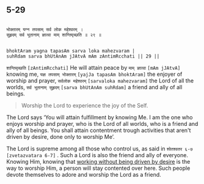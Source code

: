 ## 5-29


```shloka-sa

भोक्तारम् यग्न तपसाम् सर्व लोक महेश्वरम् ।
सुहृदम् सर्व भूतानाम् ज्ञात्वा माम् शान्तिमृच्छति ॥ २९ ॥

```
```shloka-sa-hk

bhoktAram yagna tapasAm sarva loka mahezvaram |
suhRdam sarva bhUtAnAm jJAtvA mAm zAntimRcchati || 29 ||

```
`शान्तिमृच्छति` `[zAntimRcchati]` He will attain peace by `माम् ज्ञात्वा` `[mAm jJAtvA]` knowing me, `यज्ञ तपसाम् भोक्तारम्` `[yajJa tapasAm bhoktAram]` the enjoyer of worship and prayer, `सर्वलोक महेश्वरम्` `[sarvaloka mahezvaram]` the Lord of all the worlds, `सर्व भूतानाम् सुहृदम्` `[sarva bhUtAnAm suhRdam]` a friend and ally of all beings.


<a name='applnote_102'></a>
> Worship the Lord to experience the joy of the Self.



The Lord says ‘You will attain fulfillment by knowing Me. I am the one who enjoys worship and prayer, who is the Lord of all worlds, who is a friend and ally of all beings. You shall attain contentment trough activities that aren't driven by desire, done only to worship Me’.

The Lord is supreme among all those who control us, as said in 
`श्वेतश्वतर ६-७` `[zvetazvatara 6-7]`
. Such a Lord is also the friend and ally of everyone. Knowing Him, knowing that 
[working without being driven by desire](2-40.md#karmayoga)
 is the way to worship Him, a person will stay contented over here. Such people devote themselves to adore and worship the Lord as a friend.


